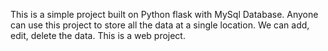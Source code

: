 This is a simple project built on Python flask with MySql Database.
Anyone can use this project to store all the data at a single location.
We can add, edit, delete the data.
This is a web project.